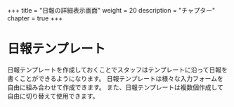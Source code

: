 +++
title = "日報の詳細表示画面"
weight = 20
description = "チャプター"
chapter = true
+++

# 日報テンプレート

日報テンプレートを作成しておくことでスタッフはテンプレートに沿って日報を書くことができるようになります。
日報テンプレートは様々な入力フォームを自由に組み合わせて作成できます。
また、日報テンプレートは複数個作成して自由に切り替えて使用できます。

